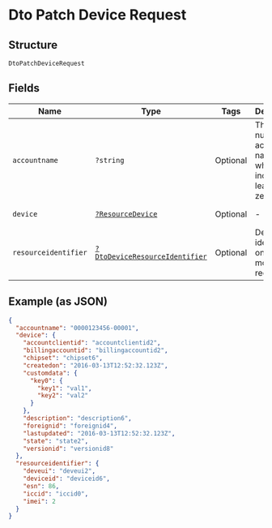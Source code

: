 
# Dto Patch Device Request

## Structure

`DtoPatchDeviceRequest`

## Fields

| Name | Type | Tags | Description | Getter | Setter |
|  --- | --- | --- | --- | --- | --- |
| `accountname` | `?string` | Optional | The numeric account name, which must include leading zeros | getAccountname(): ?string | setAccountname(?string accountname): void |
| `device` | [`?ResourceDevice`](../../doc/models/resource-device.md) | Optional | - | getDevice(): ?ResourceDevice | setDevice(?ResourceDevice device): void |
| `resourceidentifier` | [`?DtoDeviceResourceIdentifier`](../../doc/models/dto-device-resource-identifier.md) | Optional | Device identifiers, one or more are required | getResourceidentifier(): ?DtoDeviceResourceIdentifier | setResourceidentifier(?DtoDeviceResourceIdentifier resourceidentifier): void |

## Example (as JSON)

```json
{
  "accountname": "0000123456-00001",
  "device": {
    "accountclientid": "accountclientid2",
    "billingaccountid": "billingaccountid2",
    "chipset": "chipset6",
    "createdon": "2016-03-13T12:52:32.123Z",
    "customdata": {
      "key0": {
        "key1": "val1",
        "key2": "val2"
      }
    },
    "description": "description6",
    "foreignid": "foreignid4",
    "lastupdated": "2016-03-13T12:52:32.123Z",
    "state": "state2",
    "versionid": "versionid8"
  },
  "resourceidentifier": {
    "deveui": "deveui2",
    "deviceid": "deviceid6",
    "esn": 86,
    "iccid": "iccid0",
    "imei": 2
  }
}
```

